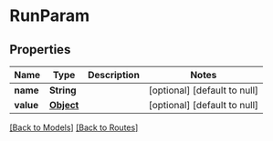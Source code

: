 # RunParam
## Properties

| Name | Type | Description | Notes |
|------------ | ------------- | ------------- | -------------|
| **name** | **String** |  | [optional] [default to null] |
| **value** | [**Object**](.md) |  | [optional] [default to null] |

[[Back to Models]](../overview#models) [[Back to Routes]](../overview#routes)

